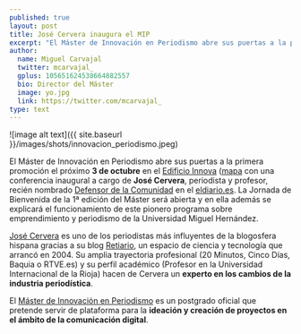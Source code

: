 ```yaml
---
published: true
layout: post
title: José Cervera inaugura el MIP
excerpt: "El Máster de Innovación en Periodismo abre sus puertas a la primera promoción el próximo 3 de octubre en el Edificio Innova con una conferencia inaugural a cargo de José Cervera, periodista y profesor, recién nombrado Defensor de la Comunidad en el eldiario.es."
author:
  name: Miguel Carvajal
  twitter: mcarvajal_
  gplus: 105651624538664882557 
  bio: Director del Máster
  image: yo.jpg
  link: https://twitter.com/mcarvajal_
type: text
---
```

![image alt text]({{ site.baseurl }}/images/shots/innovacion_periodismo.jpeg)

El Máster de Innovación en Periodismo abre sus puertas a la primera promoción el próximo **3 de octubre** en el [Edificio Innova](http://www.naudelainnovacio.com/) ([mapa](https://mapsengine.google.com/map/u/0/edit?mid=zwJ9qYpCDTx0.kVCptWFCqS-s) con una conferencia inaugural a cargo de **José Cervera**, periodista y profesor, recién nombrado [Defensor de la Comunidad](http://eldiario.es/defensor) en el [eldiario.es](http://www.eldiario.es/). La Jornada de Bienvenida de la 1ª edición del Máster será abierta y en ella además se explicará el funcionamiento de este pionero programa sobre emprendimiento y periodismo de la Universidad Miguel Hernández.

[José Cervera](http://www.eldiario.es/autores/jose_cervera/) es uno de los periodistas más influyentes de la blogosfera hispana gracias a su blog [Retiario](http://blog.rtve.es/retiario/), un espacio de ciencia y tecnología que arrancó en 2004. Su amplia trayectoria profesional (20 Minutos, Cinco Días, Baquia o RTVE.es) y su perfil académico (Profesor en la Universidad Internacional de la Rioja) hacen de Cervera un **experto en los cambios de la industria periodística**.  

El [Máster de Innovación en Periodismo](http://mip.umh.es) es un postgrado oficial que pretende servir de plataforma para la **ideación y creación de proyectos en el ámbito de la comunicación digital**.